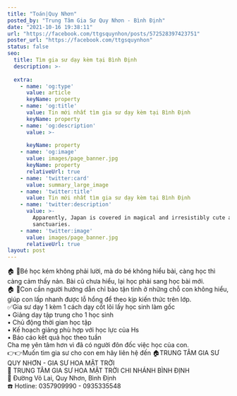 ```yaml
---
title: "Toán|Quy Nhơn"
posted_by: "Trung Tâm Gia Sư Quy Nhơn - Bình Định"
date: "2021-10-16 19:38:11"
url: "https://facebook.com/ttgsquynhon/posts/572528397423751"
poster_url: "https://facebook.com/ttgsquynhon"
status: false
seo:
  title: Tìm gia sư dạy kèm tại Bình Định
  description: >-
    
  extra:
    - name: 'og:type'
      value: article
      keyName: property
    - name: 'og:title'
      value: Tin mới nhất tìm gia sư dạy kèm tại Bình Định
      keyName: property
    - name: 'og:description'
      value: >-
        
      keyName: property
    - name: 'og:image'
      value: images/page_banner.jpg
      keyName: property
      relativeUrl: true
    - name: 'twitter:card'
      value: summary_large_image
    - name: 'twitter:title'
      value: Tin mới nhất tìm gia sư dạy kèm tại Bình Định
    - name: 'twitter:description'
      value: >-
        Apparently, Japan is covered in magical and irresistibly cute animal
        sanctuaries.
    - name: 'twitter:image'
      value: images/page_banner.jpg
      relativeUrl: true
layout: post
---
```

🏠 🏡Bé học kém không phải lười, mà do bé không hiểu bài, càng học thì càng cảm thấy nản. Bài cũ chưa hiểu, lại học phải sang học bài mới.<br>🏠 🏡Con cần người hướng dẫn chỉ bào tận tình ở những chỗ con không hiểu, giúp con lấp nhanh được lỗ hổng để theo kịp kiến thức trên lớp.<br>✅Gia sư dạy 1 kèm 1 cách dạy cốt lõi lấy học sinh làm gốc<br>• Giảng dạy tập trung cho 1 học sinh<br>• Chủ động thời gian học tập<br>• Kế hoạch giảng phù hợp với học lực của Hs<br>• Báo cáo kết quả học theo tuần<br>Cha mẹ yên tâm hơn vì đã có người đôn đốc việc học của con.<br>👉👉Muốn tìm gia sư cho con em hãy liên hệ đến 🏠TRUNG TÂM GIA SƯ QUY NHƠN - GIA SƯ HOA MẶT TRỜI<br>📖 TRUNG TÂM GIA SƯ HOA MẶT TRỜI CHI NHÁNH BÌNH ĐỊNH<br>🚩 Đường Võ Lai, Quy Nhơn, Bình Định<br>☎️ Hotline: 0357909990 - 0935335548
